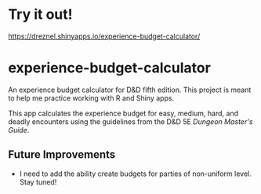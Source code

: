 # Try it out!
https://dreznel.shinyapps.io/experience-budget-calculator/ 

# experience-budget-calculator
An experience budget calculator for D&amp;D fifth edition. This project is meant to help me practice working with R and Shiny apps.

This app calculates the experience budget for easy, medium, hard, and deadly encounters using the guidelines from the D&amp;D 5E *Dungeon Master's Guide*.

## Future Improvements
- I need to add the ability create budgets for parties of non-uniform level. Stay tuned!
